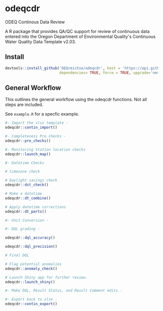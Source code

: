 # odeqcdr
 ODEQ Continous Data Review

A R package that provides QA/QC support for review of continuous data entered into the Oregon Department of Environmental Quality's Continuous Water Quality Data Template v2.03.

## Install

```R
devtools::install_github('DEQrmichie/odeqcdr', host = 'https://api.github.com', 
                         dependencies= TRUE, force = TRUE, upgrade='never')
```

## General Workflow

This outlines the general workflow using the odeqcdr functions. Not all steps are included.

See `example.R` for a specfic example.


```R
#- Import the xlsx template -
odeqcdr::contin_import()

#- Completeness Pre checks -
odeqcdr::pre_checks()

#- Monitoring Station location checks
odeqcdr::launch_map()

#- Datetime Checks

# timezone check

# Daylight savings check
odeqcdr::dst_check()

# Make a datetime
odeqcdr::dt_combine()

# Apply datetime corrections
odeqcdr::dt_parts()

#- Unit Conversion -

#- DQL grading -

odeqcdr::dql_accuracy()

odeqcdr::dql_precision()

# Final DQL

# Flag potential anomalies
odeqcdr::anomaly_check()

# Launch Shiny app for further review.
odeqcdr::launch_shiny()

#- Make DQL, Result Status, and Result Comment edits -

#- Export back to xlsx -
odeqcdr::contin_export()

```
